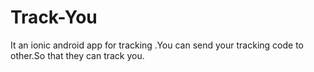 # Track-You

It an ionic android app for tracking .You can send your tracking code to other.So that they can track you.
